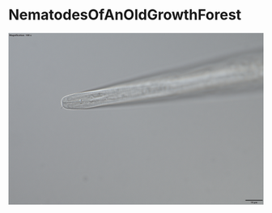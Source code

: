 # NematodesOfAnOldGrowthForest


![ggg](https://github.com/lperepol/NematodesOfAnOldGrowthForest/blob/main/Slide/ogf-0001/Nem_0001/100x/1288.jpg?raw=true)
